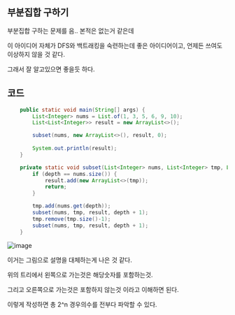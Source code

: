 ## 부분집합 구하기

부분집합 구하는 문제를 음.. 본적은 없는거 같은데

이 아이디어 자체가 DFS와 백트래킹을 숙련하는데 좋은 아이디어이고, 언제든 쓰여도 이상하지 않을 것 같다.

그래서 잘 알고있으면 좋을듯 하다.

## 코드

```java
    public static void main(String[] args) {
        List<Integer> nums = List.of(1, 3, 5, 6, 9, 10);
        List<List<Integer>> result = new ArrayList<>();

        subset(nums, new ArrayList<>(), result, 0);
        
        System.out.println(result);
    }

    private static void subset(List<Integer> nums, List<Integer> tmp, List<List<Integer>> result, int depth) {
        if (depth == nums.size()) {
            result.add(new ArrayList<>(tmp));
            return;
        }

        tmp.add(nums.get(depth));
        subset(nums, tmp, result, depth + 1);
        tmp.remove(tmp.size()-1);
        subset(nums, tmp, result, depth + 1);
    }
```
![image](https://github.com/gomudayya/AlgorithmNote/assets/129571789/a728720a-a90f-46ba-adf7-0337f41232b2)

이거는 그림으로 설명을 대체하는게 나은 것 같다.

위의 트리에서 왼쪽으로 가는것은 해당숫자를 포함하는것.

그리고 오른쪽으로 가는것은 포함하지 않는것 이라고 이해하면 된다.

이렇게 작성하면 총 2^n 경우의수를 전부다 파악할 수 있다.
